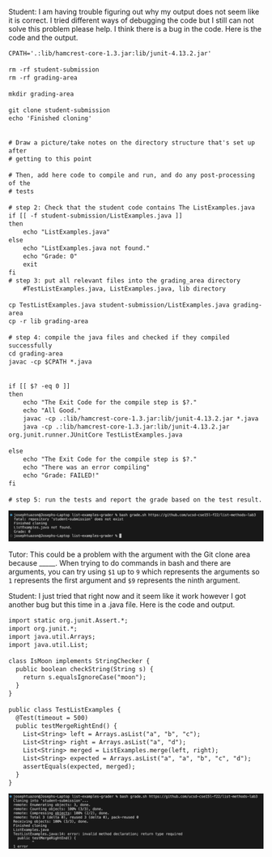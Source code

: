 Student: I am having trouble figuring out why my output does not seem like it is correct. I tried different ways of debugging the code but I still can not solve this problem please help. I think there is a bug in the code. Here is the code and the output. 

```
CPATH='.:lib/hamcrest-core-1.3.jar:lib/junit-4.13.2.jar'

rm -rf student-submission
rm -rf grading-area

mkdir grading-area

git clone student-submission
echo 'Finished cloning'


# Draw a picture/take notes on the directory structure that's set up after
# getting to this point

# Then, add here code to compile and run, and do any post-processing of the
# tests

# step 2: Check that the student code contains The ListExamples.java
if [[ -f student-submission/ListExamples.java ]]
then
    echo "ListExamples.java"
else 
    echo "ListExamples.java not found."
    echo "Grade: 0"
    exit
fi
# step 3: put all relevant files into the grading_area directory
    #TestListExamples.java, ListExamples.java, lib directory 

cp TestListExamples.java student-submission/ListExamples.java grading-area
cp -r lib grading-area

# step 4: compile the java files and checked if they compiled successfully
cd grading-area
javac -cp $CPATH *.java


if [[ $? -eq 0 ]] 
then
    echo "The Exit Code for the compile step is $?."
    echo "All Good."
    javac -cp .:lib/hamcrest-core-1.3.jar:lib/junit-4.13.2.jar *.java 
    java -cp .:lib/hamcrest-core-1.3.jar:lib/junit-4.13.2.jar org.junit.runner.JUnitCore TestListExamples.java 

else
    echo "The Exit Code for the compile step is $?."
    echo "There was an error compiling"
    echo "Grade: FAILED!"
fi

# step 5: run the tests and report the grade based on the test result.
```
![image](Lab5-error.png)

Tutor: This could be a problem with the argument with the Git clone area because _____. When trying to do commands in bash and there are arguments, you can try using `$1` up to `9` which represents the arguments so `1` represents the first argument and `$9` represents the ninth argument.

Student: I just tried that right now and it seem like it work however I got another bug but this time in a .java file. Here is the code and output.

```
import static org.junit.Assert.*;
import org.junit.*;
import java.util.Arrays;
import java.util.List;

class IsMoon implements StringChecker {
  public boolean checkString(String s) {
    return s.equalsIgnoreCase("moon");
  }
}

public class TestListExamples {
  @Test(timeout = 500)
  public testMergeRightEnd() {
    List<String> left = Arrays.asList("a", "b", "c");
    List<String> right = Arrays.asList("a", "d");
    List<String> merged = ListExamples.merge(left, right);
    List<String> expected = Arrays.asList("a", "a", "b", "c", "d");
    assertEquals(expected, merged);
  }
}
```
![image](Lab5-error2.png)

